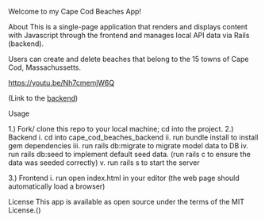 Welcome to my Cape Cod Beaches App! 

About
This is a single-page application that renders and displays content with Javascript through the frontend and manages local API data via Rails (backend).

Users can create and delete beaches that belong to the 15 towns of Cape Cod, Massachussetts.

https://youtu.be/Nh7cmemjW6Q

(Link to the [backend](https://github.com/hkristin/cape_cod_beaches_backend))

Usage

1.) Fork/ clone this repo to your local machine; cd into the project.
2.) Backend
    i. cd into cape_cod_beaches_backend
    ii. run bundle install to install gem dependencies
    iii. run rails db:migrate to migrate model data to DB
    iv. run rails db:seed to implement default seed data. 
    (run rails c to ensure the data was seeded correctly)
    v. run rails s to start the server

3.) Frontend
    i. run open index.html in your editor (the web page should automatically load a browser)

License
This app is available as open source under the terms of the MIT License.()
